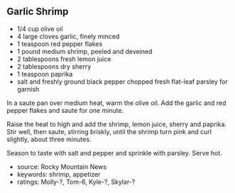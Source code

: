 Garlic Shrimp
-------------

- 1/4 cup olive oil
- 4 large cloves garlic, finely minced
- 1 teaspoon red pepper flakes
- 1 pound medium shrimp, peeled and deveined
- 2 tablespoons fresh lemon juice
- 2 tablespoons dry sherry
- 1 teaspoon paprika
- salt and freshly ground black pepper
chopped fresh flat-leaf parsley for garnish

In a saute pan over medium heat, warm the olive oil.  Add the garlic
and red pepper flakes and saute for one minute.

Raise the heat to high and add the shrimp, lemon juice, sherry and
paprika.  Stir well, then saute, stirring briskly, until the shrimp
turn pink and curl slightly, about three minutes.

Season to taste with salt and pepper and sprinkle with parsley.  Serve
hot.

- source: Rocky Mountain News
- keywords: shrimp, appetizer
- ratings: Molly-?, Tom-6, Kyle-?, Skylar-?
